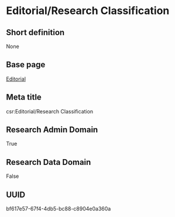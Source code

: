 # Editorial/Research Classification
## Short definition
None
## Base page
[Editorial](https://github.com/EuroCRIS/CASRAI-Dictionairies/blob/main/Objects/Editorial.md)
## Meta title
csr:Editorial/Research Classification
## Research Admin Domain
True
## Research Data Domain
False
## UUID
bf617e57-67f4-4db5-bc88-c8904e0a360a
